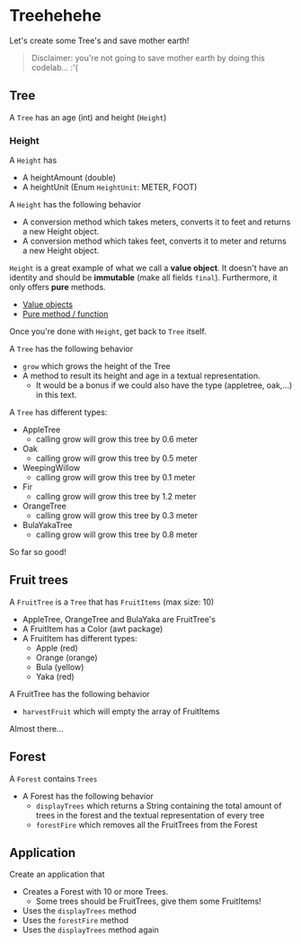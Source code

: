 # Treehehehe

Let's create some Tree's and save mother earth!

> Disclaimer: you're not going to save mother earth by doing this codelab... :'(

## Tree

A `Tree` has an age (int) and height (`Height`)

### Height
A `Height` has 
- A heightAmount (double)
- A heightUnit (Enum `HeightUnit`: METER, FOOT)

A `Height` has the following behavior
- A conversion method which takes meters, converts it to feet and returns a new Height object.
- A conversion method which takes feet, converts it to meter and returns a new Height object.

`Height` is a great example of what we call a **value object**. It doesn't have an identity and should be **immutable** (make all fields `final`).
Furthermore, it only offers **pure** methods. 
- [Value objects](https://en.wikipedia.org/wiki/Value_object)
- [Pure method / function](https://en.wikipedia.org/wiki/Pure_function)

Once you're done with `Height`, get back to `Tree` itself.

A `Tree` has the following behavior
- `grow` which grows the height of the Tree
- A method to result its height and age in a textual representation. 
    - It would be a bonus if we could also have the type (appletree, oak,...) in this text.

A `Tree` has different types:
- AppleTree
    - calling grow will grow this tree by 0.6 meter
- Oak
    - calling grow will grow this tree by 0.5 meter
- WeepingWillow
    - calling grow will grow this tree by 0.1 meter
- Fir
    - calling grow will grow this tree by 1.2 meter
- OrangeTree
    - calling grow will grow this tree by 0.3 meter
- BulaYakaTree
    - calling grow will grow this tree by 0.8 meter
        
So far so good!

## Fruit trees   
        
A `FruitTree` is a `Tree` that has `FruitItems` (max size: 10)
- AppleTree, OrangeTree and BulaYaka are FruitTree's
- A FruitItem has a Color (awt package)
- A FruitItem has different types:
    - Apple (red)
    - Orange (orange)
    - Bula (yellow)
    - Yaka (red)

A FruitTree has the following behavior
- `harvestFruit` which will empty the array of FruitItems
    
Almost there...

## Forest
    
A `Forest` contains `Trees`
- A Forest has the following behavior
    - `displayTrees` which returns a String containing the total amount of trees in the forest and the
    textual representation of every tree
    - `forestFire` which removes all the FruitTrees from the Forest
    
## Application    
    
Create an application that
- Creates a Forest with 10 or more Trees.
    - Some trees should be FruitTrees, give them some FruitItems!
- Uses the `displayTrees` method
- Uses the `forestFire` method
- Uses the `displayTrees` method again


